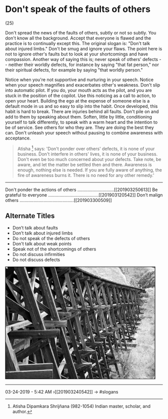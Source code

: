 # Don't speak of the faults of others 
(25) 

Don't spread the news of the faults of others, subtly or not so subtly. You don't know all the background. Accept that everyone is flawed and the practice is to continually except this. The original slogan is: "Don't talk about injured limbs." Don't be smug and ignore your flaws. The point here is not to ignore other's faults but to look at your shortcomings and have compassion. Another way of saying this is; never speak of others' defects -- neither their worldly defects, for instance by saying "that fat person," nor their spiritual defects, for example by saying "that worldly person."

Notice when you're not supportive and nurturing in your speech. Notice when your speech magnifies and exacerbates other's weakness. Don't slip into automatic pilot. If you do, your mouth acts as the pilot, and you are stuck in the position of the copilot. Use this noticing as a call to action, to open your heart. Building the ego at the expense of someone else is a default mode in us and so easy to slip into the habit. Once developed, this habit is hard to break. There are injuries behind all faults. Don't pile on and add to them by speaking about them. Soften, little by little, conditioning yourself to talk differently, to speak with a warm heart and the intention to be of service. See others for who they are. They are doing the best they can. Don't unleash your speech without pausing to combine awareness with acceptance. 

> Atisha [^201909081229-Atisha] says: 'Don't ponder over others' defects, it is none of your business. Don't interfere in others' lives, it is none of your business. Don't even be too much concerned about your defects. Take note, be aware, and let the matter be settled then and there. Awareness is enough, nothing else is needed. If you are fully aware of anything, the fire of awareness burns it. There is no need for any other remedy.'

[^201909081229-Atisha]:Atisha Dipamkara Shrijñana (982-1054) Indian master, scholar, and author.

----------------------------------------------------------------

Don't ponder the actions of others .............................[[201903250613]]
Be grateful to everyone ........................................[[201903120542]]
Don’t malign others  ...........................................[[201903300509]]

## Alternate Titles
- Don’t talk about faults
- Don’t talk about injured limbs
- Do not speak of the defects of others
- Don't talk about weak points
- Speak not of the shortcomings of others
- Do not discuss infirmities
- Do not discuss defects

![](media/Ruebens-2.jpg)

----------------------------------------------------------------
03-24-2019 - 5:42 AM
›[[201903240542]]
→ #slogans


<div style="page-break-after: always;"></div>
